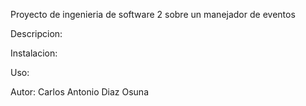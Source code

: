Proyecto de ingenieria de software 2 sobre un manejador de eventos 

Descripcion:

Instalacion:

Uso:

Autor: Carlos Antonio Diaz Osuna
